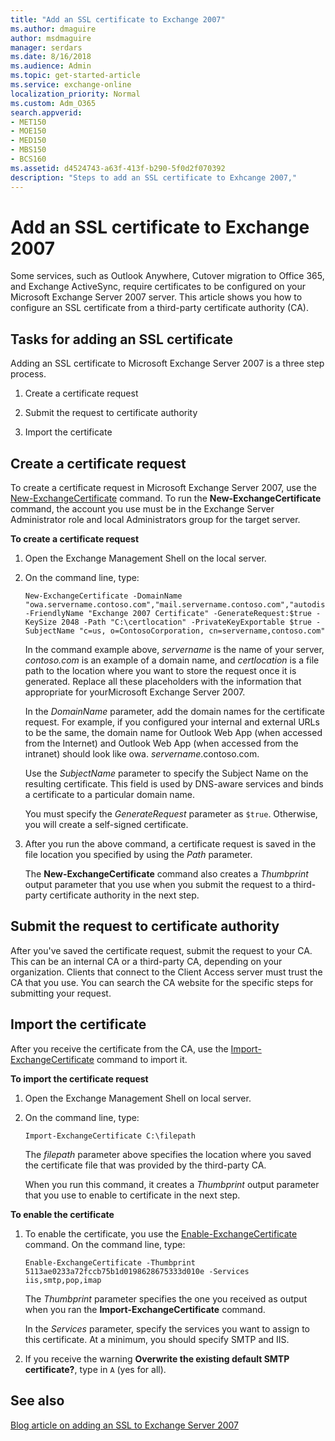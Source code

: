 ```yaml
---
title: "Add an SSL certificate to Exchange 2007"
ms.author: dmaguire
author: msdmaguire
manager: serdars
ms.date: 8/16/2018
ms.audience: Admin
ms.topic: get-started-article
ms.service: exchange-online
localization_priority: Normal
ms.custom: Adm_O365
search.appverid:
- MET150
- MOE150
- MED150
- MBS150
- BCS160
ms.assetid: d4524743-a63f-413f-b290-5f0d2f070392
description: "Steps to add an SSL certificate to Exhcange 2007,"
---
```


# Add an SSL certificate to Exchange 2007

Some services, such as Outlook Anywhere, Cutover migration to Office 365, and Exchange ActiveSync, require certificates to be configured on your Microsoft Exchange Server 2007 server. This article shows you how to configure an SSL certificate from a third-party certificate authority (CA).
  
## Tasks for adding an SSL certificate

Adding an SSL certificate to Microsoft Exchange Server 2007 is a three step process.
  
1. Create a certificate request
    
2. Submit the request to certificate authority
    
3. Import the certificate
    
## Create a certificate request
<a name="BK_Createrequest"> </a>

To create a certificate request in Microsoft Exchange Server 2007, use the [New-ExchangeCertificate](https://go.microsoft.com/fwlink/p/?LinkId=615756) command. To run the **New-ExchangeCertificate** command, the account you use must be in the Exchange Server Administrator role and local Administrators group for the target server. 
  
 **To create a certificate request**
  
1. Open the Exchange Management Shell on the local server.
    
2. On the command line, type:
    
    ```
    New-ExchangeCertificate -DomainName "owa.servername.contoso.com","mail.servername.contoso.com","autodiscover.servername.contoso.com","sts.servername,contoso.com","oos.servername.contoso.com","mail12.servername.contoso.com","edge.servername.contoso.com" -FriendlyName "Exchange 2007 Certificate" -GenerateRequest:$true -KeySize 2048 -Path "C:\certlocation" -PrivateKeyExportable $true -SubjectName "c=us, o=ContosoCorporation, cn=servername,contoso.com"
    ```

    In the command example above, _servername_ is the name of your server, _contoso.com_ is an example of a domain name, and _certlocation_ is a file path to the location where you want to store the request once it is generated. Replace all these placeholders with the information that appropriate for yourMicrosoft Exchange Server 2007. 
    
    In the _DomainName_ parameter, add the domain names for the certificate request. For example, if you configured your internal and external URLs to be the same, the domain name for Outlook Web App (when accessed from the Internet) and Outlook Web App (when accessed from the intranet) should look like owa. _servername_.contoso.com. 
    
    Use the _SubjectName_ parameter to specify the Subject Name on the resulting certificate. This field is used by DNS-aware services and binds a certificate to a particular domain name. 
    
    You must specify the _GenerateRequest_ parameter as `$true`. Otherwise, you will create a self-signed certificate.
    
3. After you run the above command, a certificate request is saved in the file location you specified by using the _Path_ parameter. 
    
    The **New-ExchangeCertificate** command also creates a _Thumbprint_ output parameter that you use when you submit the request to a third-party certificate authority in the next step. 
    
## Submit the request to certificate authority
<a name="BK_SR"> </a>

After you've saved the certificate request, submit the request to your CA. This can be an internal CA or a third-party CA, depending on your organization. Clients that connect to the Client Access server must trust the CA that you use. You can search the CA website for the specific steps for submitting your request.
  
## Import the certificate
<a name="BK_import"> </a>

After you receive the certificate from the CA, use the [Import-ExchangeCertificate](https://go.microsoft.com/fwlink/p/?LinkId=615769) command to import it. 
  
 **To import the certificate request**
  
1. Open the Exchange Management Shell on local server.
    
2. On the command line, type:
    
    ```
    Import-ExchangeCertificate C:\filepath
    ```

    The _filepath_ parameter above specifies the location where you saved the certificate file that was provided by the third-party CA. 
    
    When you run this command, it creates a _Thumbprint_ output parameter that you use to enable to certificate in the next step. 
    
 **To enable the certificate**
  
1. To enable the certificate, you use the [Enable-ExchangeCertificate](https://go.microsoft.com/fwlink/p/?LinkId=615770) command. On the command line, type: 
    
    ```
    Enable-ExchangeCertificate -Thumbprint 5113ae0233a72fccb75b1d0198628675333d010e -Services iis,smtp,pop,imap
    ```

    The _Thumbprint_ parameter specifies the one you received as output when you ran the **Import-ExchangeCertificate** command. 
    
    In the _Services_ parameter, specify the services you want to assign to this certificate. At a minimum, you should specify SMTP and IIS. 
    
2. If you receive the warning **Overwrite the existing default SMTP certificate?**, type in `A` (yes for all). 
    
## See also
<a name="BK_import"> </a>

[Blog article on adding an SSL to Exchange Server 2007](https://go.microsoft.com/fwlink/p/?LinkId=615759)

